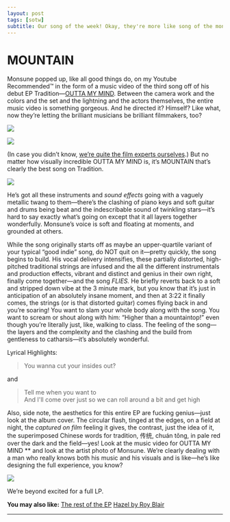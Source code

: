 ```yaml
---
layout: post
tags: [sotw]
subtitle: Our song of the week! Okay, they're more like song of the months now, but...
---
```

# MOUNTAIN
Monsune popped up, like all good things do, on my Youtube Recommended™ in the form of a music video of the third song off of his debut EP Tradition—[OUTTA MY MIND](https://www.youtube.com/watch?v=SjgMmo6_DH0). 
Between the camera work and the colors and the set and the lightning and the actors themselves, the entire music video is something gorgeous. And he directed it? Himself? Like what, now they’re letting the brilliant musicians be brilliant filmmakers, too?

![](https://paper-attachments.dropbox.com/s_AA8E9125AF343B15E0D24F8328913C3033AF38FF7555F8DDB1135A44DCCE93F5_1575072105947_Screen+Shot+2019-11-29+at+4.01.18+PM.png)

![](https://paper-attachments.dropbox.com/s_AA8E9125AF343B15E0D24F8328913C3033AF38FF7555F8DDB1135A44DCCE93F5_1575072227995_Screen+Shot+2019-11-29+at+4.03.27+PM.png)


(In case you didn’t know, [we’re quite the film experts ourselves](https://youtu.be/4URMxcg7yQE).)
But no matter how visually incredible OUTTA MY MIND is, it’s MOUNTAIN that’s clearly the best song on Tradition. 


![](https://cdn.albumoftheyear.org/album/178425-tradition.jpg)


He’s got all these instruments and *sound effects* going with a vaguely metallic twang to them—there’s the clashing of piano keys and soft guitar and drums being beat and the indescribable sound of twinkling stars—it’s hard to say exactly what’s going on except that it all layers together wonderfully. Monsune’s voice is soft and floating at moments, and grounded at others. 

While the song originally starts off as maybe an upper-quartile variant of your typical “good indie” song, do NOT quit on it—pretty quickly, the song begins to build. His vocal delivery intensifies, these partially distorted, high-pitched traditional strings are infused and the all the different instrumentals and production effects, vibrant and distinct and genius in their own right, finally come together—and the song *FLIES.*
He briefly reverts back to a soft and stripped down vibe at the 3 minute mark, but you know that it’s just in anticipation of an absolutely insane moment, and then at 3:22 it finally comes, the strings (or is that distorted guitar) comes flying back in and you’re soaring! You want to slam your whole body along with the song. You want to scream or shout along with him: “Higher than a mountaintop!” even though you’re literally just, like, walking to class. The feeling of the song—the layers and the complexity and the clashing and the build from gentleness to catharsis—it’s absolutely wonderful. 

Lyrical Highlights: 

> You wanna cut your insides out?

and 

> Tell me when you want to <br>
> And I'll come over just so we can roll around a bit and get high

Also, side note, the aesthetics for this entire EP are fucking genius—just look at the album cover. The circular flash, tinged at the edges, on a field at night, the *captured on film* feeling it gives, the contrast, just the idea of it, the superimposed Chinese words for tradition, 传统, chuán tǒng, in pale red over the dark and the field—yes! Look at the music video for OUTTA MY MIND ** and look at the artist photo of Monsune. We’re clearly dealing with a man who really knows both his music and his visuals and is like—he’s like designing the full experience, you know?

![](https://paper-attachments.dropbox.com/s_AA8E9125AF343B15E0D24F8328913C3033AF38FF7555F8DDB1135A44DCCE93F5_1575070899680_image.png)


We’re beyond excited for a full LP. 

**You may also like:**
[The rest of the EP](https://open.spotify.com/album/4zETbpGKT1FHsEZq3QFQUR?si=zA28NcdWQR2NpkekhNybQQ)
[Hazel by Roy Blair](https://open.spotify.com/track/6olfAuiqOGpkQLo4i5A7nd?si=4vujkQRySDCiuuLf03oRvw) 

****
